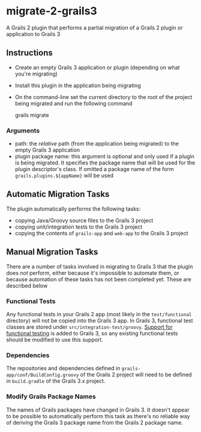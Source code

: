 # migrate-2-grails3
A Grails 2 plugin that performs a partial migration of a Grails 2 plugin or application to Grails 3

## Instructions

- Create an empty Grails 3 application or plugin (depending on what you're migrating) 
- Install this plugin in the application being migrating
- On the command-line set the current directory to the root of the project being migrated and run the following command

    grails migrate <path> <plugin package name>
    
### Arguments

- path: the *relative* path (from the application being migrated) to the empty Grails 3 application
- plugin package name: this argument is optional and only used if a plugin is being migrated. It specifies the package
name that will be used for the plugin descriptor's class. If omitted a package name of the form `grails.plugins.${appName}`
will be used 

## Automatic Migration Tasks

The plugin automatically performs the following tasks:

- copying Java/Groovy source files to the Grails 3 project
- copying unit/integration tests to the Grails 3 project
- copying the contents of `grails-app` and `web-app` to the Grails 3 project
 
## Manual Migration Tasks

There are a number of tasks involved in migrating to Grails 3 that the plugin does *not* perform, either because
it's impossible to automate them, or because automation of these tasks has not been completed yet. These are
described below

### Functional Tests

Any functional tests in your Grails 2 app (most likely in the `test/functional` directory) will not be copied into
the Grails 3 app. In Grails 3, functional test classes are stored under `src/integration-test/groovy`. [Support for
functional testing](https://grails.github.io/grails-doc/latest/guide/testing.html#functionalTesting) is added to
Grails 3, so any existing functional tests should be modified to use this support.

### Dependencies

The repositories and dependencies defined in `grails-app/conf/BuildConfig.groovy` of the Grails 2 project will 
need to be defined in `build.gradle` of the Grails 3.x project.

### Modify Grails Package Names

The names of Grails packages have changed in Grails 3. It doesn't appear to be possible to automatically perform
this task as there's no reliable way of deriving the Grails 3 package name from the Grails 2 package name.